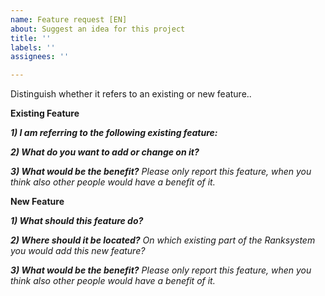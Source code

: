 ```yaml
---
name: Feature request [EN]
about: Suggest an idea for this project
title: ''
labels: ''
assignees: ''

---
```


Distinguish whether it refers to an existing or new feature..
 
**Existing Feature**
 
***1) I am referring to the following existing feature:***
 
***2) What do you want to add or change on it?***
 
***3) What would be the benefit?***
_Please only report this feature, when you think also other people would have a benefit of it._
 
**New Feature**
 
***1) What should this feature do?***
 
***2) Where should it be located?***
_On which existing part of the Ranksystem you would add this new feature?_
 
***3) What would be the benefit?***
_Please only report this feature, when you think also other people would have a benefit of it._
